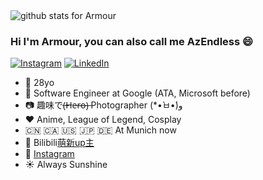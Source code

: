 <img  src="https://github-readme-stats.vercel.app/api?username=armour&show_icons=true&icon_color=0366d6&bg_color=ffffff&hide_title=true" alt="github stats for Armour">

### Hi I'm Armour, you can also call me AzEndless 😄

[![Instagram](https://img.shields.io/static/v1?label=Instagram&message=%20&logo=Instagram&style=flat-square&logoColor=red)](https://www.instagram.com/azendless/)
[![LinkedIn](https://img.shields.io/static/v1?label=LinkedIn&message=%20&logo=LinkedIn&style=flat-square&logoColor=blue)](https://www.linkedin.com/in/chongg/)

- 👨  28yo
- 🏢  Software Engineer at Google (ATA, Microsoft before)
- 📷  趣味で(̶H̶e̶r̶o̶)̶ Photographer (*•̀ㅂ•́)و
- ❤️  Anime, League of Legend, Cosplay
- 🇨🇳 🇨🇦 🇺🇸 🇯🇵 🇩🇪  At Munich now 
- 🍻 Bilibili[萌新up主](https://space.bilibili.com/1988495)
- 🌟 [Instagram](https://www.instagram.com/azendless/)
- ☀️  Always Sunshine
